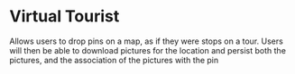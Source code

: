 # Virtual Tourist
Allows users to drop pins on a map, as if they were stops on a tour. Users will then be able to download pictures for the location and persist both the pictures, and the association of the pictures with the pin

